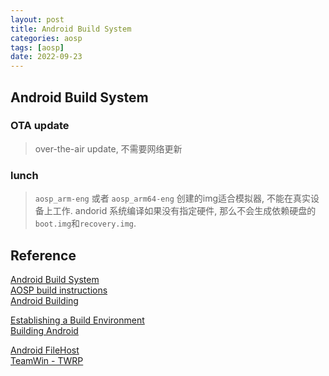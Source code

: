 ```yaml
---
layout: post
title: Android Build System
categories: aosp
tags: [aosp]
date: 2022-09-23
---
```


## Android Build System

### OTA update

> over-the-air update, 不需要网络更新

### lunch

> `aosp_arm-eng` 或者 `aosp_arm64-eng` 创建的img适合模拟器, 不能在真实设备上工作.
> andorid 系统编译如果没有指定硬件, 那么不会生成依赖硬盘的`boot.img`和`recovery.img`.
> 


## Reference
[Android Build System](https://elinux.org/Android_Build_System#:~:text=Use%20the%20%27mm%27%20or%20%27,from%20the%20top%20of%20tree.)  
[AOSP build instructions](https://developer.sony.com/develop/open-devices/guides/aosp-build-instructions)  
[Android Building](https://groups.google.com/g/android-building)  

[Establishing a Build Environment](https://source.android.com/docs/setup/start/initializing)  
[Building Android](https://source.android.com/docs/setup/build/building)  

[Android FileHost](https://androidfilehost.com/)  
[TeamWin - TWRP](https://twrp.me/)  
